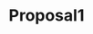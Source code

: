 ---
title: Proposal1
client_logo: /assets/images/proposals/double_logo.png
password: password
sections:
- title: Situation
  blocks:
    - type: text
      data: 
        type: lead
        body: |
          Nordic Projekt is the main brand for specialised glasses in Spain, Portugal and Italy. Their growth strategy is traditional and sales-oriented, mainly running through pharmacy retail partners.
    - type: text
      data: 
        body: |
          To match the pace and competition in the global retail market, they need a more scalable and systematic approach to growth. In order to achieve this, they need to develop a growth model that relies on systems-thinking and leverages digital opportunities.

          Nordic Projekt has a strong team that focuses on brand awareness and sales, which can benefit perfectly from the growth-oriented, modern approach that Double has to offer.

- title: Strategy
  blocks:
    - type: text
      data:
        body: |
          To enable and speed up international expansion, we need to find a scalable system that we can roll out, rinse and repeat in each new market we enter. By starting in one market we can find this repeatable template. Once this approach is validated, we can move towards unlocking new markets.

          We would need to work hand in hand with both marketing and sales departments to share current best practices and build out the growth system together with the team.

          There are three essential parts in every growth system:

    - type: list1
      data:
        items:
          - title: Lead Gen Engine
            body: |
              Outbound and/or inbound marketing channels to repeatably bring in quality leads to the brand, and interest them in the product.
          - title: Sales Funnel/Process
            body: |
              Outbound and/or inbound marketing channels to repeatably bring in quality leads to the brand, and interest them in the product.
          - title: Retention & Referral
            body: |
              A set of processes to onboard, activate customers, and create sharing/viral components in order for the client base to grow exponentially.

- title: The B2B Growth Model
  blocks:
    - type: text
      data:
        type: lead
        body: |
          Although all Healthee Company brands in both B2B and B2C will require such a system, we'll start in B2B, Italian market for Nordic Projekt. Nordic Projekt already has a significant brand status and market share, it's possible to consider both outbound and inbound channels simultaneously.

    - type: text
      data:
        body: |
          ### Outbound Lead Gen Engine

          To find qualified prospects and hand them over to the sales reps in an efficient way, there are three stages that need to be set up:

    - type: list2
      data:
        type: numbers
        items:
          - title: Prospecting
            body: |
              The process of locating places where your target audience is hanging out and finding their contact details to reach them. This part is easy to automate/outsource.
          - title: Outreach
            body: |
              Through multiple channels we can reach out to the potential leads. Most popular is LinkedIn, but I think cold emailing and calling can also be very successful.
          - title: Qualification
            body: |
              This is the stage where we need to hand-off the highly qualified leads to the actual sales representatives. These 'reps’ are in the business of relationship building and closing. The prior stages must be done by someone else the reps to keep them focused.

    - type: text
      data:
        body: |
          ### Inbound Lead Gen engine

          For inbound lead generation there are many options. It is key to prioritise the channels and set up experiments to find the ones that are worth investing in. This part of the growth system relies much on the branding of the company, since conversion and channels performance depend on the status of the brand.

          Inbound lead generation can be divided into two separate stages:

    - type: list2
      data:
        items:
          - title: Awareness
            body: |
              Creating awareness can be done through multiple channels, like content marketing, SEO, Google Ads, LinkedIn Ads, PR, organic SM.
          - title: Conversion
            body: |
              Conversion happens mostly on the website, or by leads emailing directly. Every possible route from first exposure to first content must be as smooth as possible.

    - type: text
      data:
        body: |
          ### Sales Process

          Although the sales process in a traditional market heavily depends on the inner workings of the sales team, there are a few areas that can benefit from a more growth oriented approach.

    - type: list2
      data:
        items:
          - title: Systemised sales process
            body: |
              All lead generation efforts must find a good alignment with sales, to ensure a structure that incentivises available talent as effectively as possible.
          - title: Persuasive email marketing
            body: |
              Most sales departments forget to add clients to their email lists to share relevant content and don't keep them warm until it's time to close.
          - title: Retargeting strategies
            body: |
              Retargeting is most popular in B2C businesses, but are under-appreciated by B2B businesses. They provide the perfect reminder and brand building to close the sale.

    - type: text
      data:
        body: |
          ### Retention & Referral

          The purpose of the last system is to create brand ambassadors and returning customers. Although the quality of the products is key, there are a few marketing strategies that aid customer retention and referral.

    - type: list1
      data:
        items:
          - title: CRM
            body: |
              On-point content and personal communication with the current B2B customer base.
          - title: Referral strategies
            body: |
              By creating sharable assets and supply partners with many test products, customers can recommend your products to others. This typically works well in traditional, non-competitive markets.
          - title: B2B → B2C loops
            body: |
              By engaging customers with nice product extras and consumer CRM, you create power users that will return for upsells and returning purchase. Extra engagement with sharable content, product experience and sharing schemes will create brand ambassadors that bring in new customers for free.
---